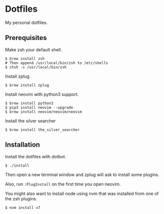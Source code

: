 # Dotfiles

My personal dotfiles.

## Prerequisites

Make zsh your default shell.
```
$ brew install zsh
# Then append /usr/local/bin/zsh to /etc/shells
$ chsh -s /usr/local/bin/zsh
```

Install zplug
```
$ brew install zplug
```

Install neovim with python3 support.
```
$ brew install python3
$ pip3 install neovim --upgrade
$ brew install neovim/neovim/neovim
```

Install the silver searcher
```
$ brew install the_silver_searcher
```

## Installation

Install the dotfiles with dotbot.
```
$ ./install
```

Then open a new terminal window and zplug will ask to install some plugins.

Also, run `:PlugInstall` on the first time you open neovim.

You might also want to install node using nvm that was installed from one of the zsh plugins.
```
$ nvm install v7
```
